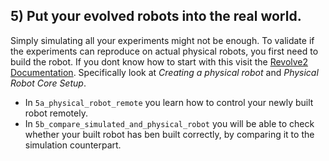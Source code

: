## 5) Put your evolved robots into the real world.
Simply simulating all your experiments might not be enough.
To validate if the experiments can reproduce on actual physical robots, you first need to build the robot.
If you dont know how to start with this visit the [Revolve2 Documentation](https://ci-group.github.io/revolve2/).
Specifically look at *Creating a physical robot* and *Physical Robot Core Setup*.

- In `5a_physical_robot_remote` you learn how to control your newly built robot remotely.
- In `5b_compare_simulated_and_physical_robot` you will be able to check whether your built robot has ben built correctly, by comparing it to the simulation counterpart.
